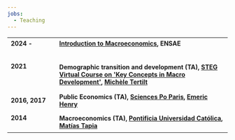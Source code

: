 ```yaml
---
jobs:
  - Teaching 
---
```


|    |    |   
|----------|----------|
| <b style="font-size: .875em" >2024 - </b>    &emsp; &emsp; &emsp; &emsp;   |  <b style="font-size: .875em" >[Introduction to Macroeconomics](https://www.ensae.fr/courses/2), ENSAE</b>   &emsp; &emsp;&emsp; &emsp; &emsp; &emsp;&emsp; &emsp; &emsp; &emsp;|
|   |    |   
| <b style="font-size: .875em" >2021</b>  &emsp; &emsp; &emsp; &emsp; &emsp; &emsp; &emsp; &emsp; | <b style="font-size: .875em" >Demographic transition and development (TA), [STEG Virtual Course on 'Key Concepts in Macro Development'](https://steg.cepr.org/courses/steg-virtual-course-key-concepts-macro-development), [Michèle Tertilt](http://tertilt.vwl.uni-mannheim.de/)</b>|
|   |    |   
| <b style="font-size: .875em" >2016, 2017</b>  | <b style="font-size: .875em" >Public Economics (TA), [Sciences Po Paris](https://www.sciencespo.fr/en), [Emeric Henry](https://sites.google.com/site/emericmlhenry/home) </b> |
|  |    |   
| <b style="font-size: .875em" >2014</b>  &emsp; &emsp; &emsp;| <b style="font-size: .875em" >Macroeconomics (TA), [Pontificia Universidad Católica](https://economia.uc.cl/programas-academicos/magister-en-economia/), [Matías Tapia](https://www.bcentral.cl/en/web/banco-central/investigadores/matias-tapia)  </b>   | 

